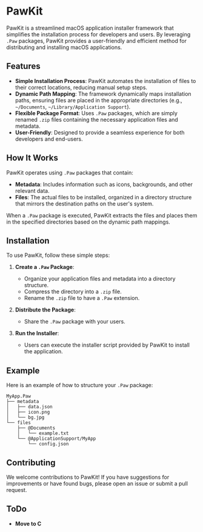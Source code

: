 # PawKit

PawKit is a streamlined macOS application installer framework that simplifies the installation process for developers and users. By leveraging `.Paw` packages, PawKit provides a user-friendly and efficient method for distributing and installing macOS applications.

## Features

- **Simple Installation Process**: PawKit automates the installation of files to their correct locations, reducing manual setup steps.
- **Dynamic Path Mapping**: The framework dynamically maps installation paths, ensuring files are placed in the appropriate directories (e.g., `~/Documents`, `~/Library/Application Support`).
- **Flexible Package Format**: Uses `.Paw` packages, which are simply renamed `.zip` files containing the necessary application files and metadata.
- **User-Friendly**: Designed to provide a seamless experience for both developers and end-users.

## How It Works

PawKit operates using `.Paw` packages that contain:

- **Metadata**: Includes information such as icons, backgrounds, and other relevant data.
- **Files**: The actual files to be installed, organized in a directory structure that mirrors the destination paths on the user's system.

When a `.Paw` package is executed, PawKit extracts the files and places them in the specified directories based on the dynamic path mappings.

## Installation

To use PawKit, follow these simple steps:

1. **Create a `.Paw` Package**:
    - Organize your application files and metadata into a directory structure.
    - Compress the directory into a `.zip` file.
    - Rename the `.zip` file to have a `.Paw` extension.

2. **Distribute the Package**:
    - Share the `.Paw` package with your users.

3. **Run the Installer**:
    - Users can execute the installer script provided by PawKit to install the application.

## Example

Here is an example of how to structure your `.Paw` package:

```
MyApp.Paw
├── metadata
│   ├── data.json
│   ├── icon.png
│   └── bg.jpg
└── files
    ├── @Documents
    │   └── example.txt
    └── @ApplicationSupport/MyApp
        └── config.json
```

## Contributing

We welcome contributions to PawKit! If you have suggestions for improvements or have found bugs, please open an issue or submit a pull request.

## ToDo
- **Move to C**
